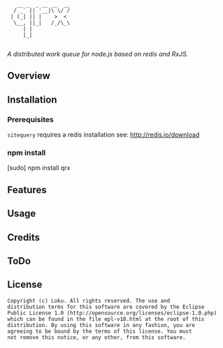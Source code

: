 ```
   __ _  _ __ __  __
  / _` || '__|\ \/ /
 | (_| || |    >  < 
  \__, ||_|   /_/\_\
     | |            
     |_|            
                         
```

*A distributed work queue for node.js based on redis and RxJS.*

## Overview

## Installation

### Prerequisites
`sitequery` requires a redis installation see: http://redis.io/download

### npm install
[sudo] npm install qrx

## Features

## Usage

## Credits

## ToDo

## License ##

    Copyright (c) Loku. All rights reserved. The use and
    distribution terms for this software are covered by the Eclipse
    Public License 1.0 (http://opensource.org/licenses/eclipse-1.0.php)
    which can be found in the file epl-v10.html at the root of this
    distribution. By using this software in any fashion, you are
    agreeing to be bound by the terms of this license. You must
    not remove this notice, or any other, from this software.
